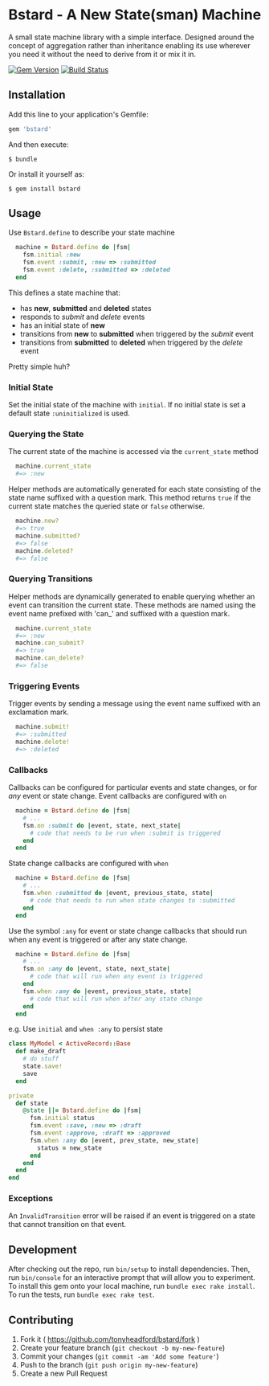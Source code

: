 # Bstard - A New State(sman) Machine

A small state machine library with a simple interface. Designed around the concept of aggregation rather than inheritance enabling its use wherever you need it without the need to derive from it or mix it in.

[![Gem Version](https://badge.fury.io/rb/bstard.svg)](http://badge.fury.io/rb/bstard)
[![Build Status](https://travis-ci.org/tonyheadford/bstard.svg)](https://travis-ci.org/tonyheadford/bstard)

## Installation

Add this line to your application's Gemfile:

``` ruby
gem 'bstard'
```

And then execute:

    $ bundle

Or install it yourself as:

    $ gem install bstard

## Usage

Use `Bstard.define` to describe your state machine

``` ruby
  machine = Bstard.define do |fsm|
    fsm.initial :new
    fsm.event :submit, :new => :submitted
    fsm.event :delete, :submitted => :deleted
  end
```

This defines a state machine that:

 - has __new__, __submitted__ and __deleted__ states
 - responds to _submit_ and _delete_ events
 - has an initial state of __new__
 - transitions from __new__ to __submitted__ when triggered by the _submit_ event
 - transitions from __submitted__ to __deleted__ when triggered by the _delete_ event

Pretty simple huh?

### Initial State
Set the initial state of the machine with `initial`. If no initial state is set a default state `:uninitialized` is used.

### Querying the State

The current state of the machine is accessed via the `current_state` method

``` ruby
  machine.current_state
  #=> :new
```

Helper methods are automatically generated for each state consisting of the state name suffixed with a question mark.  This method returns `true` if the current state matches the queried state or `false` otherwise.

``` ruby
  machine.new?
  #=> true
  machine.submitted?
  #=> false
  machine.deleted?
  #=> false
```

### Querying Transitions

Helper methods are dynamically generated to enable querying whether an event can transition the current state.  These methods are named using the event name prefixed with 'can\_' and suffixed with a question mark.

```ruby
  machine.current_state
  #=> :new
  machine.can_submit?
  #=> true
  machine.can_delete?
  #=> false
```

### Triggering Events

Trigger events by sending a message using the event name suffixed with an exclamation mark.

```ruby
  machine.submit!
  #=> :submitted
  machine.delete!
  #=> :deleted
```

### Callbacks

Callbacks can be configured for particular events and state changes, or for _any_ event or state change.
Event callbacks are configured with `on`

``` ruby
  machine = Bstard.define do |fsm|
    # ...
    fsm.on :submit do |event, state, next_state|
      # code that needs to be run when :submit is triggered
    end
  end
```

State change callbacks are configured with `when`

``` ruby
  machine = Bstard.define do |fsm|
    # ...
    fsm.when :submitted do |event, previous_state, state|
      # code that needs to run when state changes to :submitted
    end
  end
```

Use the symbol `:any` for event or state change callbacks that should run when any event is triggered or after any state change.

``` ruby
  machine = Bstard.define do |fsm|
    # ...
    fsm.on :any do |event, state, next_state|
      # code that will run when any event is triggered
    end
    fsm.when :any do |event, previous_state, state|
      # code that will run when after any state change
    end
  end
```

e.g. Use `initial` and `when :any` to persist state

``` ruby
class MyModel < ActiveRecord::Base
  def make_draft
    # do stuff
    state.save!
    save
  end

private
  def state
    @state ||= Bstard.define do |fsm|
      fsm.initial status
      fsm.event :save, :new => :draft
      fsm.event :approve, :draft => :approved
      fsm.when :any do |event, prev_state, new_state|
        status = new_state
      end
    end
  end
end
```

### Exceptions

An `InvalidTransition` error will be raised if an event is triggered on a state that cannot transition on that event.


## Development

After checking out the repo, run `bin/setup` to install dependencies. Then, run `bin/console` for an interactive prompt that will allow you to experiment.
To install this gem onto your local machine, run `bundle exec rake install`.
To run the tests, run `bundle exec rake test`.

## Contributing

1. Fork it ( https://github.com/tonyheadford/bstard/fork )
2. Create your feature branch (`git checkout -b my-new-feature`)
3. Commit your changes (`git commit -am 'Add some feature'`)
4. Push to the branch (`git push origin my-new-feature`)
5. Create a new Pull Request

